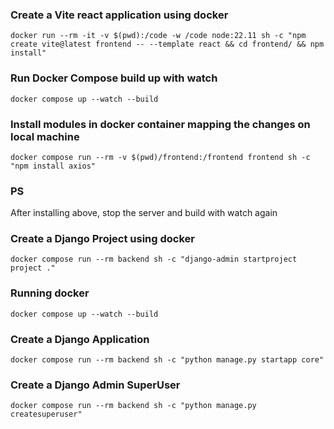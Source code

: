 ### Create a Vite react application using docker 
```docker run --rm -it -v $(pwd):/code -w /code node:22.11 sh -c "npm create vite@latest frontend -- --template react && cd frontend/ && npm install"```


### Run Docker Compose build up with watch
```docker compose up --watch --build```

### Install modules in docker container mapping the changes on local machine
```docker compose run --rm -v $(pwd)/frontend:/frontend frontend sh -c "npm install axios"```

### PS
After installing above, stop the server and build with watch again

### Create a Django Project using docker
```docker compose run --rm backend sh -c "django-admin startproject project ."```

### Running docker 
```docker compose up --watch --build```

### Create a Django Application
```docker compose run --rm backend sh -c "python manage.py startapp core"```

### Create a Django Admin SuperUser
```docker compose run --rm backend sh -c "python manage.py createsuperuser"```
